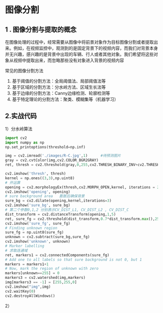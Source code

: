 # 图像分割

## 1 . 图像分割与提取的概念

在图像处理的过程中，经常需要从图像中将前景对象作为目标图像分割或者提取出来。例如，在视频监控中，观测到的是固定背景下的视频内容，而我们对背景本身并无兴趣，感兴趣的是背景中出现的车辆、行人或者其他对象。我们希望将这些对象从视频中提取出来，而忽略那些没有对象进入背景的视频内容

常见的图像分割方法
1. 基于阈值的分割方法：全局阈值法、局部阈值法等 
2. 基于区域的分割方法：分水岭方法、区域生长法等
3. 基于边缘的分割方法：Canny边缘检测、轮廓检测等 
4. 基于特定理论的分割方法：聚类、模糊集等（机器学习）

## 2.实战代码

1）分水岭算法

```python
import cv2
import numpy as np
np.set_printoptions(threshold=np.inf)

img = cv2.imread('./images/R-C.jpg',1)      #待预测图片
gray = cv2.cvtColor(img,cv2.COLOR_BGR2GRAY)
ret, thresh = cv2.threshold(gray,0,255,cv2.THRESH_BINARY_INV+cv2.THRESH_OTSU)

cv2.imshow('thresh', thresh)
kernel = np.ones((3,3),np.uint8)
# 开运算
opening = cv2.morphologyEx(thresh,cv2.MORPH_OPEN,kernel, iterations = 2)
cv2.imshow('opening', opening)
# sure background area   膨胀后确保背景
sure_bg = cv2.dilate(opening,kernel,iterations=3)
cv2.imshow('sure_bg', sure_bg)
# 第二个参数0,1,2 分别表示CV_DIST_L1, CV_DIST_L2 , CV_DIST_C
dist_transform = cv2.distanceTransform(opening,1,5)
ret, sure_fg = cv2.threshold(dist_transform,0.7*dist_transform.max(),255,0)
cv2.imshow('sure_fg', sure_fg)
# Finding unknown region
sure_fg = np.uint8(sure_fg)
unknown = cv2.subtract(sure_bg,sure_fg)
cv2.imshow('unknown', unknown)
# Marker labelling
# 求取连通域
ret, markers1 = cv2.connectedComponents(sure_fg)
# Add one to all labels so that sure background is not 0, but 1
markers = markers1+1
# Now, mark the region of unknown with zero
markers[unknown==255] = 0
markers3 = cv2.watershed(img,markers)
img[markers3 == -1] = [255,255,0]
cv2.imshow("img",img)
cv2.waitKey(0)
cv2.destroyAllWindows()
```

2）